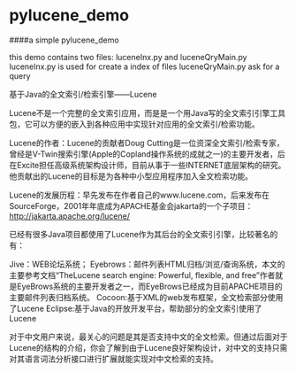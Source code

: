 pylucene_demo
=============

####a simple pylucene_demo 

this demo contains two files: luceneInx.py and luceneQryMain.py
luceneInx.py is used for create a index of files
luceneQryMain.py ask for a query

基于Java的全文索引/检索引擎——Lucene

Lucene不是一个完整的全文索引应用，而是是一个用Java写的全文索引引擎工具包，它可以方便的嵌入到各种应用中实现针对应用的全文索引/检索功能。

Lucene的作者：Lucene的贡献者Doug Cutting是一位资深全文索引/检索专家，曾经是V-Twin搜索引擎(Apple的Copland操作系统的成就之一)的主要开发者，后在Excite担任高级系统架构设计师，目前从事于一些INTERNET底层架构的研究。他贡献出的Lucene的目标是为各种中小型应用程序加入全文检索功能。

Lucene的发展历程：早先发布在作者自己的www.lucene.com，后来发布在SourceForge，2001年年底成为APACHE基金会jakarta的一个子项目：http://jakarta.apache.org/lucene/

已经有很多Java项目都使用了Lucene作为其后台的全文索引引擎，比较著名的有：

Jive：WEB论坛系统；
Eyebrows：邮件列表HTML归档/浏览/查询系统，本文的主要参考文档“TheLucene search engine: Powerful, flexible, and free”作者就是EyeBrows系统的主要开发者之一，而EyeBrows已经成为目前APACHE项目的主要邮件列表归档系统。
Cocoon:基于XML的web发布框架，全文检索部分使用了Lucene
Eclipse:基于Java的开放开发平台，帮助部分的全文索引使用了Lucene

对于中文用户来说，最关心的问题是其是否支持中文的全文检索。但通过后面对于Lucene的结构的介绍，你会了解到由于Lucene良好架构设计，对中文的支持只需对其语言词法分析接口进行扩展就能实现对中文检索的支持。

